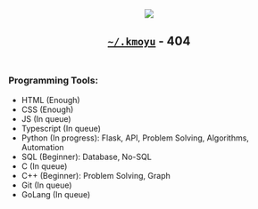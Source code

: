 <div align="center">
  <a href="#"><img src="https://img.shields.io/badge/Wisdom-comes%20from%20war%20with%20oneself-white" /></a>
  <h2>
    <a href="https://kmoyu-xxx.github.io"><code>~/.kmoyu</code></a> - 404 
    <br>
    <br>
  </h2>
</div>

### Programming Tools:

- HTML (Enough)
- CSS (Enough)
- JS (In queue)
- Typescript (In queue)
- Python (In progress): Flask, API, Problem Solving, Algorithms, Automation
- SQL (Beginner): Database, No-SQL
- C (In queue)
- C++ (Beginner): Problem Solving, Graph 
- Git (In queue)
- GoLang (In queue)
